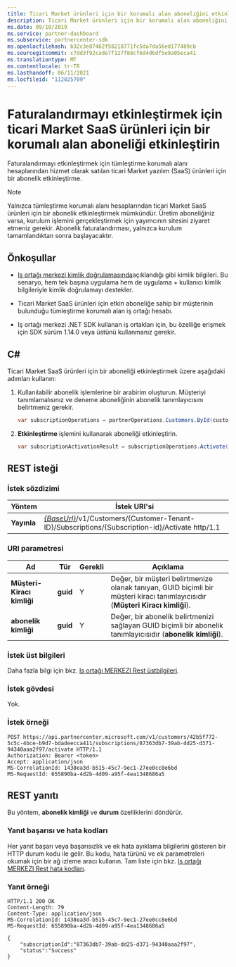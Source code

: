 ```yaml
---
title: Ticari Market ürünleri için bir korumalı alan aboneliğini etkinleştirin
description: Ticari Market ürünleri için bir korumalı alan aboneliğini etkinleştirmek üzere C/# ve Iş Ortağı Merkezi REST API 'Lerini nasıl kullanacağınızı öğrenin.
ms.date: 09/10/2019
ms.service: partner-dashboard
ms.subservice: partnercenter-sdk
ms.openlocfilehash: b32c3e87462f58218771fc5da7da56ed177489cb
ms.sourcegitcommit: c7dd3f92cade7f127f88cf6d4d6df5e9a05eca41
ms.translationtype: MT
ms.contentlocale: tr-TR
ms.lasthandoff: 06/11/2021
ms.locfileid: "112025709"
---
```

# <a name="activate-a-sandbox-subscription-for-commercial-marketplace-saas-products-to-enable-billing"></a>Faturalandırmayı etkinleştirmek için ticari Market SaaS ürünleri için bir korumalı alan aboneliği etkinleştirin

Faturalandırmayı etkinleştirmek için tümleştirme korumalı alanı hesaplarından hizmet olarak satılan ticari Market yazılım (SaaS) ürünleri için bir abonelik etkinleştirme.

> [!NOTE]
> Yalnızca tümleştirme korumalı alanı hesaplarından ticari Market SaaS ürünleri için bir abonelik etkinleştirmek mümkündür. Üretim aboneliğiniz varsa, kurulum işlemini gerçekleştirmek için yayımcının sitesini ziyaret etmeniz gerekir. Abonelik faturalandırması, yalnızca kurulum tamamlandıktan sonra başlayacaktır.

## <a name="prerequisites"></a>Önkoşullar

- [Iş ortağı merkezi kimlik doğrulamasında](partner-center-authentication.md)açıklandığı gibi kimlik bilgileri. Bu senaryo, hem tek başına uygulama hem de uygulama + kullanıcı kimlik bilgileriyle kimlik doğrulamayı destekler.

- Ticari Market SaaS ürünleri için etkin aboneliğe sahip bir müşterinin bulunduğu tümleştirme korumalı alan iş ortağı hesabı.

- Iş ortağı merkezi .NET SDK kullanan iş ortakları için, bu özelliğe erişmek için SDK sürüm 1.14.0 veya üstünü kullanmanız gerekir.

## <a name="c"></a>C\#

Ticari Market SaaS ürünleri için bir aboneliği etkinleştirmek üzere aşağıdaki adımları kullanın:

1. Kullanılabilir abonelik işlemlerine bir arabirim oluşturun. Müşteriyi tanımlamalısınız ve deneme aboneliğinin abonelik tanımlayıcısını belirtmeniz gerekir.

   ```csharp
   var subscriptionOperations = partnerOperations.Customers.ById(customerId).Subscriptions.ById(subscriptionId);
   ```

2. **Etkinleştirme** işlemini kullanarak aboneliği etkinleştirin.

   ```csharp
   var subscriptionActivationResult = subscriptionOperations.Activate();
   ```

## <a name="rest-request"></a>REST isteği

### <a name="request-syntax"></a>İstek sözdizimi

| Yöntem     | İstek URI'si                                                                            |
|------------|----------------------------------------------------------------------------------------|
| **Yayınla** | [*{BaseUrl}*](partner-center-rest-urls.md)/v1/Customers/{Customer-Tenant-ID}/Subscriptions/{Subscription-id}/Activate http/1.1 |

### <a name="uri-parameter"></a>URI parametresi

| Ad                   | Tür     | Gerekli | Açıklama                                                                                                                                            |
|------------------------|----------|----------|--------------------------------------------------------------------------------------------------------------------------------------------------------|
| **Müşteri-Kiracı kimliği** | **guid** | Y | Değer, bir müşteri belirtmenize olanak tanıyan, GUID biçimli bir müşteri kiracı tanımlayıcısıdır (**Müşteri Kiracı kimliği**). |
| **abonelik kimliği** | **guid** | Y | Değer, bir abonelik belirtmenizi sağlayan GUID biçimli bir abonelik tanımlayıcısıdır (**abonelik kimliği**). |

### <a name="request-headers"></a>İstek üst bilgileri

Daha fazla bilgi için bkz. [Iş ortağı MERKEZI Rest üstbilgileri](headers.md).

### <a name="request-body"></a>İstek gövdesi

Yok.

### <a name="request-example"></a>İstek örneği

```http
POST https://api.partnercenter.microsoft.com/v1/customers/42b5f772-5c5c-4bce-b9d7-bdadeecca411/subscriptions/87363db7-39ab-dd25-d371-94340aaa2f97/activate HTTP/1.1
Authorization: Bearer <token>
Accept: application/json
MS-CorrelationId: 1438ea3d-b515-45c7-9ec1-27ee0cc8e6bd
MS-RequestId: 655890ba-4d2b-4d09-a95f-4ea1348686a5

```

## <a name="rest-response"></a>REST yanıtı

Bu yöntem, **abonelik kimliği** ve **durum** özelliklerini döndürür.

### <a name="response-success-and-error-codes"></a>Yanıt başarısı ve hata kodları

Her yanıt başarı veya başarısızlık ve ek hata ayıklama bilgilerini gösteren bir HTTP durum kodu ile gelir. Bu kodu, hata türünü ve ek parametreleri okumak için bir ağ izleme aracı kullanın. Tam liste için bkz. [Iş ortağı MERKEZI Rest hata kodları](error-codes.md).

### <a name="response-example"></a>Yanıt örneği

```http
HTTP/1.1 200 OK
Content-Length: 79
Content-Type: application/json
MS-CorrelationId: 1438ea3d-b515-45c7-9ec1-27ee0cc8e6bd
MS-RequestId: 655890ba-4d2b-4d09-a95f-4ea1348686a5

{
    "subscriptionId":"87363db7-39ab-dd25-d371-94340aaa2f97",
    "status":"Success"
}
```
